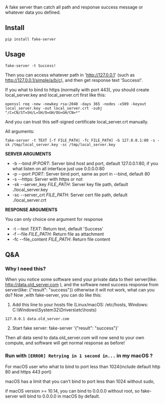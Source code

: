 A fake server than catch all path and response success message or whatever data you defined.

## Install

`pip install fake-server`

## Usage

`fake-server -t Success!`

Then you can access whatever path in 'http://127.0.0.1' (such as http://127.0.0.1/simple/a/b/c), and then get response text 'Success!'.

If you what to bind to https (normally with port 443), you should create local_server.key and local_server.crt first like this:

`openssl req -new -newkey rsa:2048 -days 365 -nodes -x509 -keyout local_server.key -out local_server.crt -subj "/C=CN/ST=SH/L=SH/O=GH/OU=GH/CN=*"`

And you can trust this self-signed certificate local_server.crt manually.

All arguments:

`fake-server -t TEXT [-f FILE_PATH| -fc FILE_PATH] -b 127.0.0.1:80 -s -sk /tmp/local_server.key -sc /tmp/local_server.key`

**SERVER ARGUMENTS**

+ -b --bind *IP:PORT*: Server bind host and port, default 127.0.0.1:80, if you what listen on all interface just use 0.0.0.0:80
+ -p --port *PORT*: Server bind port, same as port in --bind, default 80
+ -s --https: Server with https or not
+ -sk --server_key *FILE_PATH*: Server key file path, default ./local_server.key
+ -sc --server_crt *FILE_PATH*: Server cert file path, default ./local_server.crt

**RESPONSE ARGUMENTS**

You can only choice one argument for response

+ -t --text *TEXT*: Return text, default 'Success'
+ -f --file *FILE_PATH*: Return file as attachment
+ -fc --file_content *FILE_PATH*: Return file content

## Q&A
### Why I need this?

When you notice some software send your private data to their server(like: http://data.old_server.com ), and 
the software need success response from server(like: {"result": "success"}) otherwise it will not work, what can you do?
Now ,with fake-server, you can do like this:

1. Add this line to your hosts file (Linux/macOS: /etc/hosts, Windows: C:\Windows\System32\Drivers\etc\hosts)

`127.0.0.1 data.old_server.com`

2. Start fake server:
fake-server '{"result": "success"}'

Then all data send to data.old_server.com will now send to your own compute, and software will get normal response as before! 

### Run with `[ERROR] Retrying in 1 second in...` in my macOS ?

For macOS user who what to bind to port less than 1024(include default http 80 and https 443 port)

macOS has a limit that you can't bind to port less than 1024 without sudo,

if macOS version >= 10.14, you can bind to 0.0.0.0 without root, so fake-server will bind to 0.0.0.0 in macOS by default.